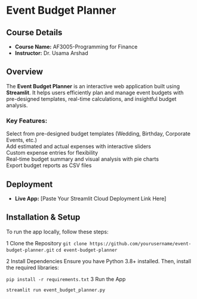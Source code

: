 #  Event Budget Planner  

## Course Details  
- **Course Name:** AF3005-Programming for Finance
- **Instructor:** Dr. Usama Arshad  

##  Overview  
The **Event Budget Planner** is an interactive web application built using **Streamlit**. It helps users efficiently plan and manage event budgets with pre-designed templates, real-time calculations, and insightful budget analysis.  

### **Key Features:**  
Select from pre-designed budget templates (Wedding, Birthday, Corporate Events, etc.)  
Add estimated and actual expenses with interactive sliders  
Custom expense entries for flexibility  
Real-time budget summary and visual analysis with pie charts  
Export budget reports as CSV files  

## Deployment  
- **Live App:** [Paste Your Streamlit Cloud Deployment Link Here]  


## Installation & Setup  
To run the app locally, follow these steps:  

 1 Clone the Repository 
`git clone https://github.com/yourusername/event-budget-planner.git`
`cd event-budget-planner`

 2 Install Dependencies
Ensure you have Python 3.8+ installed. Then, install the required libraries:

`pip install -r requirements.txt`
 3 Run the App

`streamlit run event_budget_planner.py`

